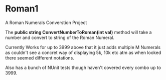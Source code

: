 # Roman1
A Roman Numerals Converstion Project 

The **public string ConvertNumberToRoman(int val)** method will take a number and convert to string of the Roman Numeral. 

Currently Works for up to 3999 above that it just adds multiple M Numerals as couldn't see a concret way of displaying 5k, 10k etc atm as when looked there seemed different notations. 

Also has a bunch of NUnit tests though haven't covered every combo up to 3999.
